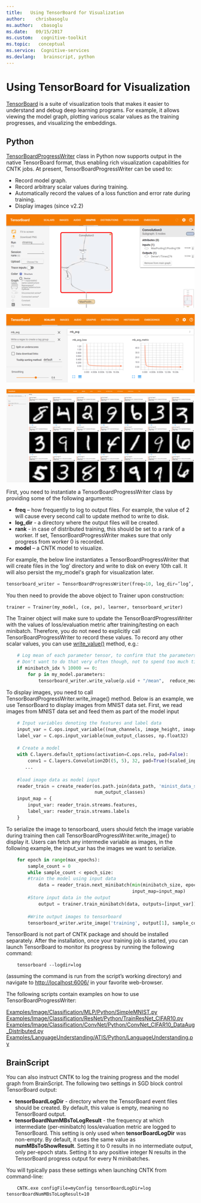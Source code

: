 ```yaml
---
title:   Using TensorBoard for Visualization
author:    chrisbasoglu
ms.author:   cbasoglu
ms.date:   09/15/2017
ms.custom:   cognitive-toolkit
ms.topic:   conceptual
ms.service:  Cognitive-services
ms.devlang:   brainscript, python
---
```


# Using TensorBoard for Visualization

[TensorBoard](https://github.com/tensorflow/tensorflow/blob/master/tensorflow/tensorboard/README.md) is a suite of visualization tools that makes it easier to understand and debug deep learning programs. For example, it allows viewing the model graph, plotting various scalar values as the training progresses, and visualizing the embeddings. 

## Python

[TensorBoardProgressWriter](https://cntk.ai/pythondocs/cntk.utils.html#cntk.utils.progress_print.TensorBoardProgressWriter) class in Python now supports output in the native TensorBoard format, thus enabling rich visualization capabilities for CNTK jobs. At present, TensorBoardProgressWriter can be used to:
* Record model graph.
* Record arbitrary scalar values during training.
* Automatically record the values of a loss function and error rate during training.
* Display images (since v2.2)

![CNTK model graph as displayed in TensorBoard.](./pictures/TensorBoard/tensorboard_graph.png)

![Loss and error rate logged from CNTK and displayed in TensorBoard.](./pictures/TensorBoard/tensorboard_scalars.png)

![Images logged from CNTK and displayed in TensorBoard.](./pictures/TensorBoard/tensorboard_images.png)

First, you need to instantiate a TensorBoardProgressWriter class by providing some of the following arguments:

* **freq** – how frequently to log to output files. For example, the value of 2 will cause every second call to update method to write to disk.
* **log_dir** - a directory where the output files will be created.
* **rank** - in case of distributed training, this should be set to a rank of a worker. If set, TensorBoardProgressWriter makes sure that only progress from worker 0 is recorded.
* **model** – a CNTK model to visualize.

For example, the below line instantiates a TensorBoardProgressWriter that will create files in the ‘log’ directory and write to disk on every 10th call. It will also persist the my_model's graph for visualization later.

```python
tensorboard_writer = TensorBoardProgressWriter(freq=10, log_dir=’log’, model=my_model)
```

You then need to provide the above object to Trainer upon construction:

```python
trainer = Trainer(my_model, (ce, pe), learner, tensorboard_writer)
```

The Trainer object will make sure to update the TensorBoardProgressWriter with the values of loss/evaluation metric after training/testing on each minibatch. Therefore, you do not need to explicitly call TensorBoardProgressWriter to record these values. To record any other scalar values, you can use [write_value()](https://cntk.ai/pythondocs/cntk.utils.html#cntk.utils.progress_print.TensorBoardProgressWriter.write_value) method, e.g.: 

```python
    # Log mean of each parameter tensor, to confirm that the parameters change indeed.
    # Don't want to do that very often though, not to spend too much time computing the mean.
    if minibatch_idx % 10000 == 0:
        for p in my_model.parameters:
            tensorboard_writer.write_value(p.uid + "/mean",  reduce_mean(p).eval(), minibatch_idx)
```

To display images, you need to call TensorBoardProgressWriter.write_image() method. Below is an example, we use TensorBoard to display images from MNIST data set.
First, we read images from MNIST data set and feed them as part of the model input

```python
    # Input variables denoting the features and label data
    input_var = C.ops.input_variable((num_channels, image_height, image_width), np.float32)
    label_var = C.ops.input_variable(num_output_classes, np.float32)

    # Create a model
    with C.layers.default_options(activation=C.ops.relu, pad=False):
        conv1 = C.layers.Convolution2D((5, 5), 32, pad=True)(scaled_input)
       ...

    #load image data as model input
    reader_train = create_reader(os.path.join(data_path, 'minist_data_set_file'), True, input_dim,
                                 num_output_classes)
    input_map = {
        input_var: reader_train.streams.features,
        label_var: reader_train.streams.labels
    }
```
To serialize the image to tensorboard, users should fetch the image variable during training then call TensorBoardProgressWriter.write_image() 
to display it. Users can fetch any intermedie variable as images, in the following example, the input_var has the images we want to serialize.
```python
    for epoch in range(max_epochs): 
        sample_count = 0
        while sample_count < epoch_size:  
	    #train the model using input data
            data = reader_train.next_minibatch(min(minibatch_size, epoch_size - sample_count),
                                               input_map=input_map)
	    #Store input data in the output  
            output = trainer.train_minibatch(data, outputs=[input_var])  

	    #Write output images to tensorboard
	    tensorboard_writer.write_image('training', output[1], sample_count)

```

TensorBoard is not part of CNTK package and should be installed separately. After the installation, once your training job is started, you can launch TensorBoard to monitor its progress by running the following command:

```shell
    tensorboard --logdir=log
```

(assuming the command is run from the script’s working directory) and navigate to <http://localhost:6006/> in your favorite web-browser.

The following scripts contain examples on how to use TensorBoardProgressWriter:

[Examples/Image/Classification/MLP/Python/SimpleMNIST.py](https://github.com/Microsoft/CNTK/blob/master/Examples/Image/Classification/MLP/Python/SimpleMNIST.py)<br/>
[Examples/Image/Classification/ResNet/Python/TrainResNet_CIFAR10.py](https://github.com/Microsoft/CNTK/blob/master/Examples/Image/Classification//ResNet/Python/TrainResNet_CIFAR10.py)<br/>
[Examples/Image/Classification/ConvNet/Python/ConvNet_CIFAR10_DataAug_Distributed.py](https://github.com/Microsoft/CNTK/blob/master/Examples/Image/Classification/ConvNet/Python/ConvNet_CIFAR10_DataAug_Distributed.py)<br/>
[Examples/LanguageUnderstanding/ATIS/Python/LanguageUnderstanding.py](https://github.com/Microsoft/CNTK/blob/master/Examples/LanguageUnderstanding/ATIS/Python/LanguageUnderstanding.py)

## BrainScript

You can also instruct CNTK to log the training progress and the model graph from BrainScript. The following two settings in SGD block control TensorBoard output:

* **tensorBoardLogDir** - directory where the TensorBoard event files should be created. By default, this value is empty, meaning no TensorBoard output.
* **tensorBoardNumMBsToLogResult** - the frequency at which intermediate (per-minibatch) loss/evaluation metric are logged to TensorBoard. This setting is only used when **tensorBoardLogDir** was non-empty. By default, it uses the same value as **numMBsToShowResult**. Setting it to 0 results in no intermediate output, only per-epoch stats. Setting it to any positive integer N results in the TensorBoard progress output for every N minibatches.

You will typically pass these settings when launching CNTK from command-line:

```shell
    CNTK.exe configFile=myConfig tensorBoardLogDir=log tensorBoardNumMBsToLogResult=10
```
